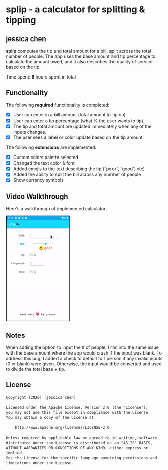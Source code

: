 # splip - a calculator for splitting & tipping

## jessica chen

**splip** computes the tip and total amount for a bill, split across the total number of people. The app uses the base amount and tip percentage to calculate the amount owed, and it also describes the quality of service based on the tip.

Time spent: **6** hours spent in total

## Functionality 

The following **required** functionality is completed:

* [x] User can enter in a bill amount (total amount to tip on)
* [x] User can enter a tip percentage (what % the user wants to tip).
* [x] The tip and total amount are updated immediately when any of the inputs changes.
* [x] The user sees a label or color update based on the tip amount. 

The following **extensions** are implemented:

* [x] Custom colors palette selected
* [x] Changed the text color & font
* [x] Added emojis to the text describing the tip (“poor”, “good”, etc)
* [x] Added the ability to split the bill across any number of people
* [x] Show currency symbols

## Video Walkthrough

Here's a walkthrough of implemented calculator:

<img src='/1_Splip/walkthrough.gif?raw=true' title='Video Walkthrough' width='40%' alt='Video Walkthrough' />

## Notes

When adding the option to input the # of people, I ran into the same issue with the base amount where the app would crash if the input was blank. To address this bug, I added a check to default to 1 person if any invalid inputs (0 or blank) were given. Otherwise, the input would be converted and used to divide the total base + tip.

## License

    Copyright [2020] [jessica chen]

    Licensed under the Apache License, Version 2.0 (the "License");
    you may not use this file except in compliance with the License.
    You may obtain a copy of the License at

        http://www.apache.org/licenses/LICENSE-2.0

    Unless required by applicable law or agreed to in writing, software
    distributed under the License is distributed on an "AS IS" BASIS,
    WITHOUT WARRANTIES OR CONDITIONS OF ANY KIND, either express or implied.
    See the License for the specific language governing permissions and
    limitations under the License.
